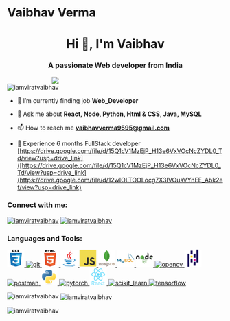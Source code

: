 # Vaibhav Verma

<h1 align="center">Hi 👋, I'm Vaibhav</h1>
<h3 align="center">A passionate Web developer from India</h3>
<img align="right" src="https://user-images.githubusercontent.com/55389276/140866485-8fb1c876-9a8f-4d6a-98dc-08c4981eaf70.gif" width=400></>

<p align="left"> <img src="https://komarev.com/ghpvc/?username=iamviratvaibhav&label=Profile%20views&color=0e75b6&style=flat" alt="iamviratvaibhav" /> </p>

- 🌱 I’m currently finding job **Web_Developer**

- 💬 Ask me about **React, Node, Python, Html & CSS, Java, MySQL**

- 📫 How to reach me **vaibhavverma9595@gmail.com**

- 📄 Experience 6 months FullStack developer  [https://drive.google.com/file/d/15Q1cV1MzEjP_H13e6VxVOcNcZYDL0_Td/view?usp=drive_link]([https://drive.google.com/file/d/15Q1cV1MzEjP_H13e6VxVOcNcZYDL0_Td/view?usp=drive_link](https://drive.google.com/file/d/12wIOLTOOLocg7X3IVOusVYnEE_Abk2ef/view?usp=drive_link)

<h3 align="left">Connect with me:</h3>
<p align="left">
<a href="https://linkedin.com/in/iamviratvaibhav" target="blank"><img align="center" src="https://raw.githubusercontent.com/rahuldkjain/github-profile-readme-generator/master/src/images/icons/Social/linked-in-alt.svg" alt="iamviratvaibhav" height="30" width="40" /></a>
<a href="https://auth.geeksforgeeks.org/user/iamviratvaibhav" target="blank"><img align="center" src="https://raw.githubusercontent.com/rahuldkjain/github-profile-readme-generator/master/src/images/icons/Social/geeks-for-geeks.svg" alt="iamviratvaibhav" height="30" width="40" /></a>
</p>

<h3 align="left">Languages and Tools:</h3>
<p align="left"> <a href="https://www.w3schools.com/css/" target="_blank" rel="noreferrer"> <img src="https://raw.githubusercontent.com/devicons/devicon/master/icons/css3/css3-original-wordmark.svg" alt="css3" width="40" height="40"/> </a> <a href="https://git-scm.com/" target="_blank" rel="noreferrer"> <img src="https://www.vectorlogo.zone/logos/git-scm/git-scm-icon.svg" alt="git" width="40" height="40"/> </a> <a href="https://www.w3.org/html/" target="_blank" rel="noreferrer"> <img src="https://raw.githubusercontent.com/devicons/devicon/master/icons/html5/html5-original-wordmark.svg" alt="html5" width="40" height="40"/> </a> <a href="https://www.java.com" target="_blank" rel="noreferrer"> <img src="https://raw.githubusercontent.com/devicons/devicon/master/icons/java/java-original.svg" alt="java" width="40" height="40"/> </a> <a href="https://developer.mozilla.org/en-US/docs/Web/JavaScript" target="_blank" rel="noreferrer"> <img src="https://raw.githubusercontent.com/devicons/devicon/master/icons/javascript/javascript-original.svg" alt="javascript" width="40" height="40"/> </a> <a href="https://www.mongodb.com/" target="_blank" rel="noreferrer"> <img src="https://raw.githubusercontent.com/devicons/devicon/master/icons/mongodb/mongodb-original-wordmark.svg" alt="mongodb" width="40" height="40"/> </a> <a href="https://www.mysql.com/" target="_blank" rel="noreferrer"> <img src="https://raw.githubusercontent.com/devicons/devicon/master/icons/mysql/mysql-original-wordmark.svg" alt="mysql" width="40" height="40"/> </a> <a href="https://nodejs.org" target="_blank" rel="noreferrer"> <img src="https://raw.githubusercontent.com/devicons/devicon/master/icons/nodejs/nodejs-original-wordmark.svg" alt="nodejs" width="40" height="40"/> </a> <a href="https://opencv.org/" target="_blank" rel="noreferrer"> <img src="https://www.vectorlogo.zone/logos/opencv/opencv-icon.svg" alt="opencv" width="40" height="40"/> </a> <a href="https://pandas.pydata.org/" target="_blank" rel="noreferrer"> <img src="https://raw.githubusercontent.com/devicons/devicon/2ae2a900d2f041da66e950e4d48052658d850630/icons/pandas/pandas-original.svg" alt="pandas" width="40" height="40"/> </a> <a href="https://postman.com" target="_blank" rel="noreferrer"> <img src="https://www.vectorlogo.zone/logos/getpostman/getpostman-icon.svg" alt="postman" width="40" height="40"/> </a> <a href="https://www.python.org" target="_blank" rel="noreferrer"> <img src="https://raw.githubusercontent.com/devicons/devicon/master/icons/python/python-original.svg" alt="python" width="40" height="40"/> </a> <a href="https://pytorch.org/" target="_blank" rel="noreferrer"> <img src="https://www.vectorlogo.zone/logos/pytorch/pytorch-icon.svg" alt="pytorch" width="40" height="40"/> </a> <a href="https://reactjs.org/" target="_blank" rel="noreferrer"> <img src="https://raw.githubusercontent.com/devicons/devicon/master/icons/react/react-original-wordmark.svg" alt="react" width="40" height="40"/> </a> <a href="https://scikit-learn.org/" target="_blank" rel="noreferrer"> <img src="https://upload.wikimedia.org/wikipedia/commons/0/05/Scikit_learn_logo_small.svg" alt="scikit_learn" width="40" height="40"/> </a> <a href="https://www.tensorflow.org" target="_blank" rel="noreferrer"> <img src="https://www.vectorlogo.zone/logos/tensorflow/tensorflow-icon.svg" alt="tensorflow" width="40" height="40"/> </a> </p>

<p><img align="left" src="https://github-readme-stats.vercel.app/api/top-langs?username=iamviratvaibhav&show_icons=true&locale=en&layout=compact" alt="iamviratvaibhav" /></p>

<p>&nbsp;<img align="center" src="https://github-readme-stats.vercel.app/api?username=iamviratvaibhav&show_icons=true&locale=en" alt="iamviratvaibhav" /></p>

<p><img align="center" src="https://github-readme-streak-stats.herokuapp.com/?user=iamviratvaibhav&" alt="iamviratvaibhav" /></p>

